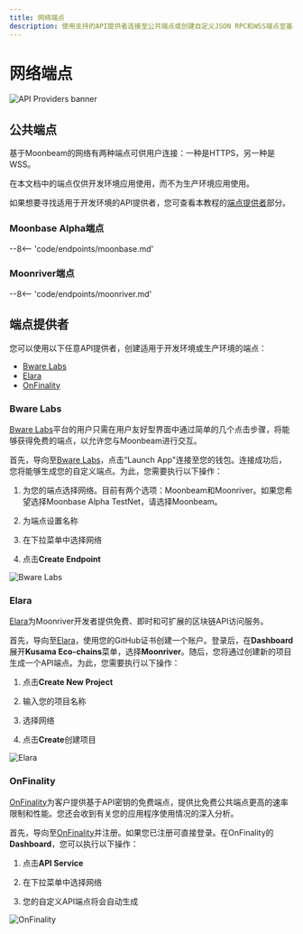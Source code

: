 ```yaml
---
title: 网络端点
description: 使用支持的API提供者连接至公共端点或创建自定义JSON RPC和WSS端点至基于Moonbeam的网络。
---
```


# 网络端点

![API Providers banner](/images/builders/get-started/endpoints/endpoints-banner.png)

## 公共端点

基于Moonbeam的网络有两种端点可供用户连接：一种是HTTPS，另一种是WSS。

在本文档中的端点仅供开发环境应用使用，而不为生产环境应用使用。

如果想要寻找适用于开发环境的API提供者，您可查看本教程的[端点提供者](#endpoint-providers)部分。

### Moonbase Alpha端点

--8<-- 'code/endpoints/moonbase.md'

### Moonriver端点

--8<-- 'code/endpoints/moonriver.md'

## 端点提供者

您可以使用以下任意API提供者，创建适用于开发环境或生产环境的端点：

- [Bware Labs](#bware-labs)
- [Elara](#elara)
- [OnFinality](#onfinality)

### Bware Labs

[Bware Labs](https://bwarelabs.com/)平台的用户只需在用户友好型界面中通过简单的几个点击步骤，将能够获得免费的端点，以允许您与Moonbeam进行交互。

首先，导向至[Bware Labs](https://app.bwarelabs.com/)，点击“Launch App"连接至您的钱包。连接成功后，您将能够生成您的自定义端点。为此，您需要执行以下操作：

1. 为您的端点选择网络。目前有两个选项：Moonbeam和Moonriver。如果您希望选择Moonbase Alpha TestNet，请选择Moonbeam。

2. 为端点设置名称

3. 在下拉菜单中选择网络

4. 点击**Create Endpoint**

![Bware Labs](/images/builders/get-started/endpoints/endpoints-1.png)

### Elara

[Elara](https://elara.patract.io/)为Moonriver开发者提供免费、即时和可扩展的区块链API访问服务。

首先，导向至[Elara](https://elara.patract.io/)，使用您的GitHub证书创建一个账户。登录后，在**Dashboard**展开**Kusama Eco-chains**菜单，选择**Moonriver**。随后，您将通过创建新的项目生成一个API端点。为此，您需要执行以下操作：

1. 点击**Create New Project**

2. 输入您的项目名称

3. 选择网络

4. 点击**Create**创建项目

![Elara](/images/builders/get-started/endpoints/endpoints-2.png)

### OnFinality

[OnFinality](https://onfinality.io/)为客户提供基于API密钥的免费端点，提供比免费公共端点更高的速率限制和性能。您还会收到有关您的应用程序使用情况的深入分析。

首先，导向至[OnFinality](https://onfinality.io/)并注册。如果您已注册可直接登录。在OnFinality的**Dashboard**，您可以执行以下操作：

1. 点击**API Service**

2. 在下拉菜单中选择网络

3. 您的自定义API端点将会自动生成

![OnFinality](/images/builders/get-started/endpoints/endpoints-3.png)
